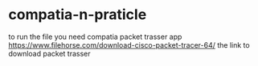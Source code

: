# compatia-n-praticle
to run the file 
you need compatia packet trasser app
https://www.filehorse.com/download-cisco-packet-tracer-64/  the link to download packet trasser 
